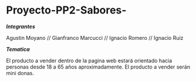 # Proyecto-PP2-Sabores-

___Integrantes___

Agustin Moyano
// Gianfranco Marcucci
// Ignacio Romero
// Ignacio Ruiz

___Tematica___

El producto a vender dentro de la pagina web estará orientado hacia personas desde 18 a 65 años aproximadamente. El producto a vender serán mini donas.
